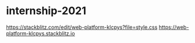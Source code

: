 
# internship-2021
https://stackblitz.com/edit/web-platform-klcpys?file=style.css
https://web-platform-klcpys.stackblitz.io

